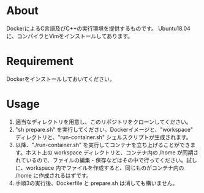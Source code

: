 # About

DockerによるC言語及びC++の実行環境を提供するものです。
Ubuntu18.04に、コンパイラとVimをインストールしてあります。

# Requirement

Dockerをインストールしておいてください。

# Usage

1. 適当なディレクトリを用意し、このリポジトリをクローンしてください。
2. "sh prepare.sh" を実行してください。Dockerイメージと、"workspace" ディレクトリと、"run-container.sh" シェルスクリプトが生成されます。
3. 以降、"./run-container.sh" を実行してコンテナを立ち上げることができます。ホスト上の workspace ディレクトリと、コンテナ内の /home が同期されているので、ファイルの編集・保存などはその中で行ってください。試しに、workspace 内でファイルを作成すると、同じものがコンテナ内の /home に作成されるはずです。
4. 手順3の実行後、Dockerfile と prepare.sh は消しても構いません。
